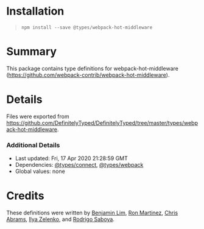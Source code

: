 # Installation
> `npm install --save @types/webpack-hot-middleware`

# Summary
This package contains type definitions for webpack-hot-middleware (https://github.com/webpack-contrib/webpack-hot-middleware).

# Details
Files were exported from https://github.com/DefinitelyTyped/DefinitelyTyped/tree/master/types/webpack-hot-middleware.

### Additional Details
 * Last updated: Fri, 17 Apr 2020 21:28:59 GMT
 * Dependencies: [@types/connect](https://npmjs.com/package/@types/connect), [@types/webpack](https://npmjs.com/package/@types/webpack)
 * Global values: none

# Credits
These definitions were written by [Benjamin Lim](https://github.com/bumbleblym), [Ron Martinez](https://github.com/icylace), [Chris Abrams](https://github.com/chrisabrams), [Ilya Zelenko](https://github.com/iliyaZelenko), and [Rodrigo Saboya](https://github.com/saboya).
